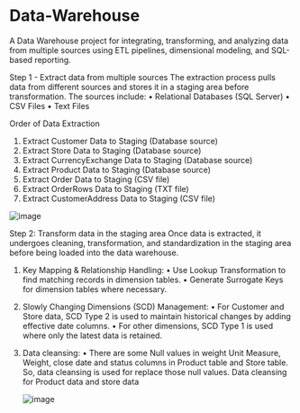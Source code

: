 # Data-Warehouse
A Data Warehouse project for integrating, transforming, and analyzing data from multiple sources using ETL pipelines, dimensional modeling, and SQL-based reporting.

Step 1 - Extract data from multiple sources 
The extraction process pulls data from different sources and stores it in a staging area 
before transformation. The sources include: 
• Relational Databases (SQL Server) 
• CSV Files 
• Text Files

Order of Data Extraction 
1. Extract Customer Data to Staging (Database source) 
2. Extract Store Data to Staging (Database source) 
3. Extract CurrencyExchange Data to Staging (Database source) 
4. Extract Product Data to Staging (Database source) 
5. Extract Order Data to Staging (CSV file) 
6. Extract OrderRows Data to Staging (TXT file) 
7. Extract CustomerAddress Data to Staging (CSV file)

![image](https://github.com/user-attachments/assets/61e3146f-4054-4a4b-ad54-57ea5f158f45)


Step 2: Transform data in the staging area 
Once data is extracted, it undergoes cleaning, transformation, and standardization in the staging 
area before being loaded into the data warehouse. 

01) Key Mapping & Relationship Handling: 
• Use Lookup Transformation to find matching records in dimension tables. 
• Generate Surrogate Keys for dimension tables where necessary.

02) Slowly Changing Dimensions (SCD) Management: 
• For Customer and Store data, SCD Type 2 is used to maintain historical changes by 
adding effective date columns. 
• For other dimensions, SCD Type 1 is used where only the latest data is retained.

03) Data cleansing: 
• There are some Null values in weight Unit Measure, Weight, close date and 
status columns in Product table and Store table. So, data cleansing is used for 
replace those null values.
Data cleansing for Product data and store data

    ![image](https://github.com/user-attachments/assets/13aec976-e37e-4de1-938d-107c4508939b)





